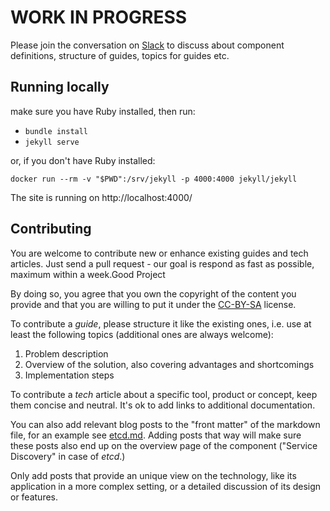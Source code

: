 WORK IN PROGRESS
================

Please join the conversation on [Slack](http://p24e.slack.com) to discuss about
component definitions, structure of guides, topics for guides etc.

Running locally
---------------

make sure you have Ruby installed, then run:

* `bundle install`
* `jekyll serve`

or, if you don't have Ruby installed:

`docker run --rm -v "$PWD":/srv/jekyll -p 4000:4000 jekyll/jekyll`

The site is running on http://localhost:4000/

Contributing
------------

You are welcome to contribute new or enhance existing guides and tech articles.
Just send a pull request - our goal is respond as fast as possible, maximum
within a week.Good Project

By doing so, you agree that you own the copyright of the content you provide
and that you are willing to put it under the [CC-BY-SA](http://creativecommons.org/licenses/by-sa/4.0/)
license.

To contribute a *guide*, please structure it like the existing ones, i.e. use
at least the following topics (additional ones are always welcome):

1. Problem description
2. Overview of the solution, also covering advantages and shortcomings
3. Implementation steps

To contribute a *tech* article about a specific tool, product or concept, keep
them concise and neutral. It's ok to add links to additional documentation.

You can also add relevant blog posts to the "front matter" of the markdown
file, for an example see [etcd.md](_tech/etcd.md). Adding posts that way will
make sure these posts also end up on the overview page of the component
("Service Discovery" in case of *etcd*.)

Only add posts that provide an unique view on the technology, like its
application in a more complex setting, or a detailed discussion of its design
or features.
